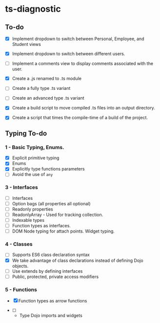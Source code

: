 # ts-diagnostic
## To-do
- [X] Implement dropdown to switch between Personal, Employee, and Student views
- [X] Implement dropdown to switch between different users.
- [ ] Implement a comments view to display comments associated with the user.

- [X] Create a .js renamed to .ts module
- [ ] Create a fully type .ts variant
- [ ] Create an advanced type .ts variant

- [X] Create a build script to move compiled .ts files into an output directory.
- [X] Create a script that times the compile-time of a build of the project.

## Typing To-do
### 1 - Basic Typing, Enums.
- [X] Explicit primitive typing
- [X] Enums
- [X] Explicitly type functions parameters
- [ ] Avoid the use of `any` 
### 3 - Interfaces
- [ ] Interfaces
- [ ] Option bags (all properties all optional)
- [ ] Readonly properties
- [ ] ReadonlyArray - Used for tracking collection.
- [ ] Indexable types
- [ ] Function types as interfaces.
- [ ] DOM Node typing for attach points. Widget typing.
### 4 - Classes
- [ ] Supports ES6 class declaration syntax
- [X] We take advantage of class declarations instead of defining Dojo objects.
- [ ] Use extends by defining interfaces
- [ ] Public, protected, private access modifiers
### 5 - Functions
- [X] Function types as arrow functions

- [ ] - Type Dojo imports and widgets

